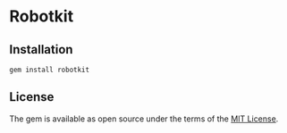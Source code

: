 # Robotkit

## Installation

`gem install robotkit`

## License

The gem is available as open source under the terms of the [MIT License](http://opensource.org/licenses/MIT).
